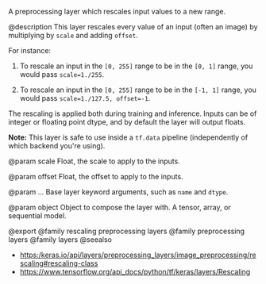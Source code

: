 A preprocessing layer which rescales input values to a new range.

@description
This layer rescales every value of an input (often an image) by multiplying
by `scale` and adding `offset`.

For instance:

1. To rescale an input in the `[0, 255]` range
to be in the `[0, 1]` range, you would pass `scale=1./255`.

2. To rescale an input in the `[0, 255]` range to be in the `[-1, 1]` range,
you would pass `scale=1./127.5, offset=-1`.

The rescaling is applied both during training and inference. Inputs can be
of integer or floating point dtype, and by default the layer will output
floats.

**Note:** This layer is safe to use inside a `tf.data` pipeline
(independently of which backend you're using).

@param scale
Float, the scale to apply to the inputs.

@param offset
Float, the offset to apply to the inputs.

@param ...
Base layer keyword arguments, such as `name` and `dtype`.

@param object
Object to compose the layer with. A tensor, array, or sequential model.

@export
@family rescaling preprocessing layers
@family preprocessing layers
@family layers
@seealso
+ <https:/keras.io/api/layers/preprocessing_layers/image_preprocessing/rescaling#rescaling-class>
+ <https://www.tensorflow.org/api_docs/python/tf/keras/layers/Rescaling>
